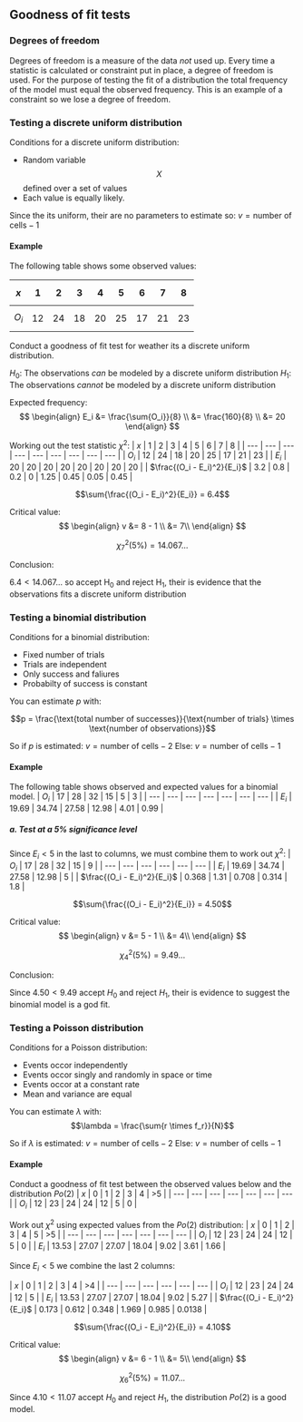 ## Goodness of fit tests

### Degrees of freedom

Degrees of freedom is a measure of the data _not_ used up. Every time a statistic is calculated or constraint put in place, a degree of freedom is used. For the purpose of testing the fit of a distribution the total frequency of the model must equal the observed frequency. This is an example of a constraint so we lose a degree of freedom. 

### Testing a discrete uniform distribution

Conditions for a discrete uniform distribution:

- Random variable $$X$$ defined over a set of values
- Each value is equally likely.

Since the its uniform, their are no parameters to estimate so: $v = \text{number of cells} - 1$

#### Example
The following table shows some observed values:

| $$x$$ | 1 | 2 | 3 | 4 | 5 | 6 | 7 | 8 |
| --- | --- | --- | --- | --- | --- | --- | --- | --- |
| $$O_i$$ | 12 | 24 | 18 | 20 | 25 | 17 | 21 | 23 |
Conduct a goodness of fit test for weather its a discrete uniform distribution.

$H_0$: The observations _can_ be modeled by a discrete uniform distribution
$H_1$: The observations _cannot_ be modeled by a discrete uniform distribution
 
 Expected frequency:
 $$
 \begin{align}
 E_i &= \frac{\sum{O_i}}{8} \\
      &= \frac{160}{8}  \\
      &= 20
\end{align}
 $$

Working out the test statistic $\chi^2$:
| $x$ | 1 | 2 | 3 | 4 | 5 | 6 | 7 | 8 |
| --- | --- | --- | --- | --- | --- | --- | --- | --- |
| $O_i$ | 12 | 24 | 18 | 20 | 25 | 17 | 21 | 23 |
| $E_i$ | 20 | 20 | 20 | 20 | 20 | 20 | 20 | 20 |
| $\frac{(O_i - E_i)^2}{E_i}$ | 3.2 | 0.8 | 0.2 | 0 | 1.25 | 0.45 | 0.05 | 0.45 |

$$\sum{\frac{(O_i - E_i)^2}{E_i}} = 6.4$$

Critical value:
$$
\begin{align}
v &= 8 - 1 \\
   &= 7\\
\end{align}
$$

$$
\chi^2_7(5\%) = 14.067...
$$

Conclusion:

$6.4 < 14.067...$ so accept H<sub>0</sub> and reject H<sub>1</sub>, their is evidence that the observations fits a discrete uniform distribution  

### Testing a binomial distribution

Conditions for a binomial distribution:

- Fixed number of trials
- Trials are independent
- Only success and faliures
- Probabilty of success is constant

You can estimate $p$ with:

$$p = \frac{\text{total number of successes}}{\text{number of trials} \times \text{number of observations}}$$

So if $p$ is estimated: $v = \text{number of cells} - 2$
Else: $v = \text{number of cells} - 1$

#### Example
The following table shows observed and expected values for a binomial model.
| $O_i$ | 17 | 28 | 32 | 15 | 5 | 3 |
| --- | --- | --- | --- | --- | --- | --- |
| $E_i$ | 19.69 | 34.74 | 27.58 | 12.98 | 4.01 | 0.99 |

##### a. Test at a 5% significance level
Since $E_i < 5$ in the last to columns, we must combine them to work out $\chi^2$:
| $O_i$ | 17 | 28 | 32 | 15 | 9 |
| --- | --- | --- | --- | --- | --- |
| $E_i$ | 19.69 | 34.74 | 27.58 | 12.98 | 5 |
| $\frac{(O_i - E_i)^2}{E_i}$ | 0.368 | 1.31 | 0.708 | 0.314 | 1.8 |

$$\sum{\frac{(O_i - E_i)^2}{E_i}} = 4.50$$


Critical value:
$$
\begin{align}
v &= 5 - 1 \\
   &= 4\\
\end{align}
$$

$$
\chi^2_4(5\%) = 9.49...
$$

Conclusion:

Since $4.50 < 9.49$ accept $H_0$ and reject $H_1$, their is evidence to suggest the binomial model is a god fit.

### Testing a Poisson distribution

Conditions for a Poisson distribution:

- Events occor independently
- Events occor singly and randomly in space or time
- Events occor at a constant rate
- Mean and variance are equal

You can estimate $\lambda$ with:
$$\lambda = \frac{\sum{r \times f_r}}{N}$$

So if $\lambda$ is estimated: $v = \text{number of cells} - 2$
Else: $v = \text{number of cells} - 1$

#### Example
Conduct a goodness of fit test between the observed values below and the distribution $Po(2)$
| $x$ | 0 | 1 | 2 | 3 | 4 | \>5 |
| --- | --- | --- | --- | --- | --- | --- |
| $O_i$ | 12 | 23 | 24 | 24 | 12 | 5 | 0 |

Work out $\chi^2$ using expected values from the $Po(2)$ distribution:
| $x$ | 0 | 1 | 2 | 3 | 4 | 5 | \>5 |
| --- | --- | --- | --- | --- | --- | --- |
| $O_i$ | 12 | 23 | 24 | 24 | 12 | 5 | 0 |
| $E_i$ | 13.53 | 27.07 | 27.07 | 18.04 | 9.02 | 3.61 | 1.66 | 

Since $E_i < 5$ we combine the last 2 columns:
 
| $x$ | 0 | 1 | 2 | 3 | 4 | \>4 |
| --- | --- | --- | --- | --- | --- |
| $O_i$ | 12 | 23 | 24 | 24 | 12 | 5 |
| $E_i$ | 13.53 | 27.07 | 27.07 | 18.04 | 9.02 | 5.27 | 
| $\frac{(O_i - E_i)^2}{E_i}$ | 0.173 | 0.612 | 0.348 | 1.969 | 0.985 | 0.0138 |

$$\sum{\frac{(O_i - E_i)^2}{E_i}} = 4.10$$

Critical value:
$$
\begin{align}
v &= 6 - 1 \\
   &= 5\\
\end{align}
$$

$$
\chi^2_6(5\%) = 11.07...
$$

Since $4.10 < 11.07$ accept $H_0$ and reject $H_1$, the distribution $Po(2)$ is a good model.